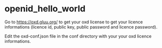 # openid_hello_world

Go to https://oxd.gluu.org/ to get your oxd license to get your licence informations (licence id, public key, public password and licence password).

Edit the oxd-conf.json file in the conf directory with your your oxd licence informations.
